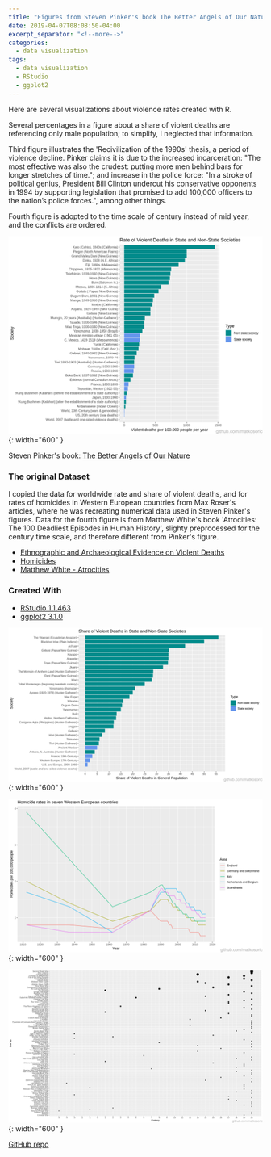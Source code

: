 ```yaml
---
title: "Figures from Steven Pinker's book The Better Angels of Our Nature"
date: 2019-04-07T08:08:50-04:00
excerpt_separator: "<!--more-->"
categories:
  - data visualization
tags:
  - data visualization
  - RStudio
  - ggplot2
---
```


Here are several visualizations about violence rates created with R.

Several percentages in a figure about a share of violent deaths are referencing only male population; to simplify, I neglected that information.

Third figure illustrates the 'Recivilization of the 1990s' thesis, a period of violence decline. Pinker claims it is due to the increased incarceration: "The most effective was also the crudest: putting more men behind bars for longer stretches of time."; and increase in the police force: "In a stroke of political genius, President Bill Clinton undercut his conservative opponents in 1994 by supporting legislation that promised to add 100,000 officers to the nation’s police forces.", among other things.

Fourth figure is adopted to the time scale of century instead of mid year, and the conflicts are ordered.

![alt text](https://raw.githubusercontent.com/matkosoric/Data-Visualizations/master/ggplot2/TheBetterAngelsofOurNature/1.Rate_of_Violent_Deaths.png?raw=true "Title"){: width="600" }

Steven Pinker's book:
[The Better Angels of Our Nature](https://en.wikipedia.org/wiki/The_Better_Angels_of_Our_Nature)

<!--more-->

### The original Dataset

I copied the data for worldwide rate and share of violent deaths, and for rates of homicides in Western European countries from Max Roser's articles, where he was recreating numerical data used in Steven Pinker's figures. Data for the fourth figure is from Matthew White's book 'Atrocities: The 100 Deadliest Episodes in Human History', slighty preprocessed for the century time scale, and therefore different from Pinker's figure.

* [Ethnographic and Archaeological Evidence on Violent Deaths](https://ourworldindata.org/ethnographic-and-archaeological-evidence-on-violent-deaths)
* [Homicides](https://ourworldindata.org/homicides)
* [Matthew White - Atrocities](https://www.amazon.com/Atrocities-Deadliest-Episodes-Human-History/dp/0393345238)


### Created With

* [RStudio 1.1.463](https://www.rstudio.com/)
* [ggplot2 3.1.0](https://ggplot2.tidyverse.org/)





![alt text](https://raw.githubusercontent.com/matkosoric/Data-Visualizations/master/ggplot2/TheBetterAngelsofOurNature/2.Share_of_Violent_Deaths.png?raw=true "Title"){: width="600" }

![alt text](https://raw.githubusercontent.com/matkosoric/Data-Visualizations/master/ggplot2/TheBetterAngelsofOurNature/3.Homicide_Rates_in_Western_Europe.png?raw=true "Title"){: width="600" }

![alt text](https://raw.githubusercontent.com/matkosoric/Data-Visualizations/master/ggplot2/TheBetterAngelsofOurNature/4.100_Worst_Wars_and_Atrocities_in_Human_History.png?raw=true "Title"){: width="600" }



[GitHub repo](https://github.com/matkosoric/Data-Visualizations/tree/master/ggplot2/TheBetterAngelsofOurNature)

